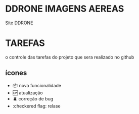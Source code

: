 # DDRONE IMAGENS AEREAS

Site DDRONE

# TAREFAS

o controle das tarefas do projeto que sera realizado no github

## ícones


- :package: nova funcionalidade
- :up: atualização
- :beetle: correção de bug
- :checkered flag: relase
